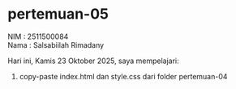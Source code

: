 # pertemuan-05
NIM : 2511500084<br>
Nama : Salsabiilah Rimadany<br>

Hari ini, Kamis 23 Oktober 2025, saya mempelajari:
<ol>
 <li>copy-paste index.html dan style.css dari folder pertemuan-04</li>

 </ol>
